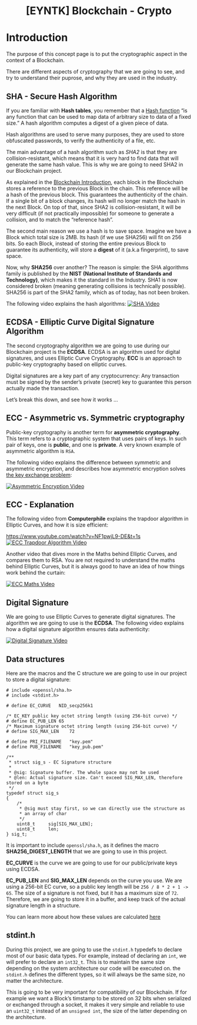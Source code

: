 <h1 align="center">[EYNTK] Blockchain - Crypto</h1>

# Introduction
The purpose of this concept page is to put the cryptographic aspect in the context of a Blockchain.

There are different aspects of cryptography that we are going to see, and try to understand their puprose, and why they are used in the industry.

## SHA - Secure Hash Algorithm
If you are familiar with **Hash tables**, you remember that a [Hash function](https://en.wikipedia.org/wiki/Hash_function) “is any function that can be used to map data of arbitrary size to data of a fixed size.” A hash algorithm computes a digest of a given piece of data.

Hash algorithms are used to serve many purposes, they are used to store obfuscated passwords, to verify the authenticity of a file, etc.

The main advantage of a hash algorithm such as *SHA2* is that they are collision-resistant, which means that it is very hard to find data that will generate the same hash value. This is why we are going to need SHA2 in our Blockchain project.

As explained in the [Blockchain Introduction](), each block in the Blockchain stores a reference to the previous Block in the chain. This reference will be a hash of the previous block. This guarantees the authenticity of the chain. If a single bit of a block changes, its hash will no longer match the hash in the next Block. On top of that, since SHA2 is collision-resistant, it will be very difficult (if not practically impossible) for someone to generate a collision, and to match the “reference hash”.

The second main reason we use a hash is to save space. Imagine we have a Block which total size is 2MB. Its hash (if we use SHA256) will fit on 256 bits. So each Block, instead of storing the entire previous Block to guarantee its authenticity, will store a **digest** of it (a.k.a fingerprint), to save space.

Now, why **SHA256** over another? The reason is simple: the SHA algorithms family is published by the **NIST** **(National Institute of Standards and Technology)**, which makes it the standard in the Industry. SHA1 is now considered broken (meaning generating collisions is technically possible). SHA256 is part of the SHA2 family, which as of today, has not been broken.

The following video explains the hash algorithms:
[![SHA Video](https://img.youtube.com/vi/b4b8ktEV4Bg/0.jpg)](https://www.youtube.com/watch?v=b4b8ktEV4Bg)


## ECDSA - Elliptic Curve Digital Signature Algorithm
The second cryptography algorithm we are going to use during our Blockchain project is the **ECDSA**. ECDSA is an algorithm used for digital signatures, and uses Elliptic Curve Cryptography. **ECC** is an approach to public-key cryptography based on elliptic curves.

Digital signatures are a key part of any cryptocurrency: Any transaction must be signed by the sender’s private (secret) key to guarantee this person actually made the transaction.

Let’s break this down, and see how it works …

## ECC - Asymmetric vs. Symmetric cryptography
Public-key cryptography is another term for **asymmetric cryptography**. This term refers to a cryptographic system that uses pairs of keys. In such pair of keys, one is **public**, and one is **private**. A very known example of asymmetric algorithm is `RSA`.

The following video explains the difference between symmetric and asymmetric encryption, and describes how asymmetric encryption solves [the key exchange problem](https://en.wikipedia.org/wiki/Key_exchange#The_key_exchange_problem):

[![Asymmetric Encryption Video](https://img.youtube.com/vi/AQDCe585Lnc/0.jpg)](https://www.youtube.com/watch?v=AQDCe585Lnc)

## ECC - Explanation
The following video from **Computerphile** explains the trapdoor algorithm in Elliptic Curves, and how it is size efficient:

https://www.youtube.com/watch?v=NF1pwjL9-DE&t=1s
[![ECC Trapdoor Algorithm Video](https://img.youtube.com/vi/NF1pwjL9-DE/0.jpg)](https://www.youtube.com/watch?v=NF1pwjL9-DE)

Another video that dives more in the Maths behind Elliptic Curves, and compares them to RSA. You are not required to understand the maths behind Elliptic Curves, but it is always good to have an idea of how things work behind the curtain:

[![ECC Maths Video](https://img.youtube.com/vi/dCvB-mhkT0w/0.jpg)](https://www.youtube.com/watch?v=dCvB-mhkT0w)

## Digital Signature
We are going to use Elliptic Curves to generate digital signatures. The algorithm we are going to use is the **ECDSA**. The following video explains how a digital signature algorithm ensures data authenticity:


[![Digital Signature Video](https://img.youtube.com/vi/Aq3a-_O2NcI/0.jpg)](https://www.youtube.com/watch?v=Aq3a-_O2NcI&t=1s)

## Data structures

Here are the macros and the C structure we are going to use in our project to store a digital signature:

```
# include <openssl/sha.h>
# include <stdint.h>

# define EC_CURVE   NID_secp256k1

/* EC_KEY public key octet string length (using 256-bit curve) */
# define EC_PUB_LEN 65
/* Maximum signature octet string length (using 256-bit curve) */
# define SIG_MAX_LEN    72

# define PRI_FILENAME   "key.pem"
# define PUB_FILENAME   "key_pub.pem"

/**
 * struct sig_s - EC Signature structure
 *
 * @sig: Signature buffer. The whole space may not be used
 * @len: Actual signature size. Can't exceed SIG_MAX_LEN, therefore stored on a byte
 */
typedef struct sig_s
{
    /*
     * @sig must stay first, so we can directly use the structure as
     * an array of char
     */
    uint8_t     sig[SIG_MAX_LEN];
    uint8_t     len;
} sig_t;
```

It is important to include `openssl/sha.h`, as it defines the macro **SHA256_DIGEST_LENGTH** that we are going to use in this project.

**EC_CURVE** is the curve we are going to use for our public/private keys using ECDSA.

**EC_PUB_LEN** and **SIG_MAX_LEN** depends on the curve you use. We are using a 256-bit EC curve, so a public key length will be `256 / 8 * 2 + 1 -> 65`. The size of a signature is not fixed, but it has a maximum size of `72`. Therefore, we are going to store it in a buffer, and keep track of the actual signature length in a structure.

You can learn more about how these values are calculated [here](https://www.secg.org/sec1-v2.pdf)

## stdint.h
During this project, we are going to use the `stdint.h` typedefs to declare most of our basic data types. For example, instead of declaring an `int`, we will prefer to declare an `int32_t`. This is to maintain the same size depending on the system architecture our code will be executed on. the `stdint.h` defines the different types, so it will always be the same size, no matter the architecture.

This is going to be very important for compatibility of our Blockchain. If for example we want a Block’s timstamp to be stored on 32 bits when serialized or exchanged through a socket, it makes it very simple and reliable to use an `uint32_t` instead of an `unsigned int`, the size of the latter depending on the architecture.


